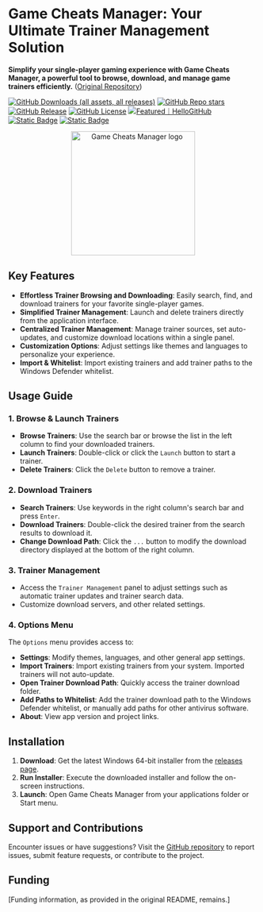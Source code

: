 # Game Cheats Manager: Your Ultimate Trainer Management Solution

**Simplify your single-player gaming experience with Game Cheats Manager, a powerful tool to browse, download, and manage game trainers efficiently.** ([Original Repository](https://github.com/dyang886/Game-Cheats-Manager))

[![GitHub Downloads (all assets, all releases)](https://img.shields.io/github/downloads/dyang886/Game-Cheats-Manager/total)](https://github.com/dyang886/Game-Cheats-Manager/releases/latest)
[![GitHub Repo stars](https://img.shields.io/github/stars/dyang886/Game-Cheats-Manager?style=flat&color=ffc000)](https://github.com/dyang886/Game-Cheats-Manager)
[![GitHub Release](https://img.shields.io/github/v/release/dyang886/Game-Cheats-Manager?link=https%3A%2F%2Fgithub.com%2Fdyang886%2FGame-Cheats-Manager%2Freleases%2Flatest)](https://github.com/dyang886/Game-Cheats-Manager/releases/latest)
[![GitHub License](https://img.shields.io/github/license/dyang886/Game-Cheats-Manager)](https://github.com/dyang886/Game-Cheats-Manager/blob/main/LICENSE)
<a href="https://hellogithub.com/repository/3ca6e8e23401477282ba72d2d8932311" target="_blank"><img src="https://abroad.hellogithub.com/v1/widgets/recommend.svg?rid=3ca6e8e23401477282ba72d2d8932311&claim_uid=UrZOap0AkvuRw7D&theme=small" alt="Featured｜HelloGitHub" /></a>
<a href="https://discord.gg/d627qVyHEF" target="_blank"><img alt="Static Badge" src="https://img.shields.io/badge/Join_Discord-f0f0f0?logo=discord"></a>
<a href="https://pd.qq.com/s/h06qbdey6" target="_blank"><img alt="Static Badge" src="https://img.shields.io/badge/Join_QQ-f0f0f0?logo=qq"></a>

<div align="center">
    <img src="src/assets/logo.png" alt="Game Cheats Manager logo" width="250" />
</div>

## Key Features

*   **Effortless Trainer Browsing and Downloading**: Easily search, find, and download trainers for your favorite single-player games.
*   **Simplified Trainer Management**: Launch and delete trainers directly from the application interface.
*   **Centralized Trainer Management**: Manage trainer sources, set auto-updates, and customize download locations within a single panel.
*   **Customization Options**: Adjust settings like themes and languages to personalize your experience.
*   **Import & Whitelist**: Import existing trainers and add trainer paths to the Windows Defender whitelist.

## Usage Guide

### 1. Browse & Launch Trainers

*   **Browse Trainers**: Use the search bar or browse the list in the left column to find your downloaded trainers.
*   **Launch Trainers**: Double-click or click the `Launch` button to start a trainer.
*   **Delete Trainers**: Click the `Delete` button to remove a trainer.

### 2. Download Trainers

*   **Search Trainers**: Use keywords in the right column's search bar and press `Enter`.
*   **Download Trainers**: Double-click the desired trainer from the search results to download it.
*   **Change Download Path**: Click the `...` button to modify the download directory displayed at the bottom of the right column.

### 3. Trainer Management

*   Access the `Trainer Management` panel to adjust settings such as automatic trainer updates and trainer search data.
*   Customize download servers, and other related settings.

### 4. Options Menu

The `Options` menu provides access to:

*   **Settings**: Modify themes, languages, and other general app settings.
*   **Import Trainers**: Import existing trainers from your system.  Imported trainers will not auto-update.
*   **Open Trainer Download Path**: Quickly access the trainer download folder.
*   **Add Paths to Whitelist**: Add the trainer download path to the Windows Defender whitelist, or manually add paths for other antivirus software.
*   **About**: View app version and project links.

## Installation

1.  **Download**: Get the latest Windows 64-bit installer from the [releases page](https://github.com/dyang886/Game-Cheats-Manager/releases).
2.  **Run Installer**: Execute the downloaded installer and follow the on-screen instructions.
3.  **Launch**: Open Game Cheats Manager from your applications folder or Start menu.

## Support and Contributions

Encounter issues or have suggestions?  Visit the [GitHub repository](https://github.com/dyang886/Game-Cheats-Manager) to report issues, submit feature requests, or contribute to the project.

## Funding
[Funding information, as provided in the original README, remains.]